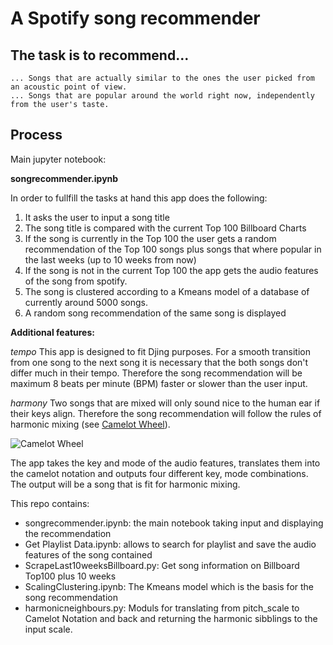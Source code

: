# A Spotify song recommender

## The task is to recommend... 
    ... Songs that are actually similar to the ones the user picked from an acoustic point of view.
    ... Songs that are popular around the world right now, independently from the user's taste.

## Process

Main jupyter notebook: 

**songrecommender.ipynb**

In order to fullfill the tasks at hand this app does the following:

1. It asks the user to input a song title
2. The song title is compared with the current Top 100 Billboard Charts
3. If the song is currently in the Top 100 the user gets a random recommendation of the Top 100 songs plus songs that where popular in the last weeks (up to 10 weeks from now)
4. If the song is not in the current Top 100 the app gets the audio features of the song from spotify.
5. The song is clustered according to a Kmeans model of a database of currently around 5000 songs.
6. A random song recommendation of the same song is displayed

**Additional features:**

*tempo*
This app is designed to fit Djing purposes. For a smooth transition from one song to the next song it is necessary that the both songs don't differ much in their tempo. Therefore the song recommendation will be maximum 8 beats per minute (BPM) faster or slower than the user input.

*harmony*
Two songs that are mixed will only sound nice to the human ear if their keys align. Therefore the song recommendation will follow the rules of harmonic mixing (see [Camelot Wheel](https://mixedinkey.com/camelot-wheel/)).

![Camelot Wheel](https://mixedinkey.com/wp-content/uploads/2020/04/Camelot-Wheel-Mixed-In-Key-Harmonic-Mixing.png)

The app takes the key and mode of the audio features, translates them into the camelot notation and outputs four different key, mode combinations. The output will be a song that is fit for harmonic mixing.


This repo contains:

- songrecommender.ipynb: the main notebook taking input and displaying the recommendation
- Get Playlist Data.ipynb: allows to search for playlist and save the audio features of the song contained
- ScrapeLast10weeksBillboard.py: Get song information on Billboard Top100 plus 10 weeks
- ScalingClustering.ipynb: The Kmeans model which is the basis for the song recommendation
- harmonicneighbours.py: Moduls for translating from pitch_scale to Camelot Notation and back and returning the harmonic sibblings to the input scale.




    


